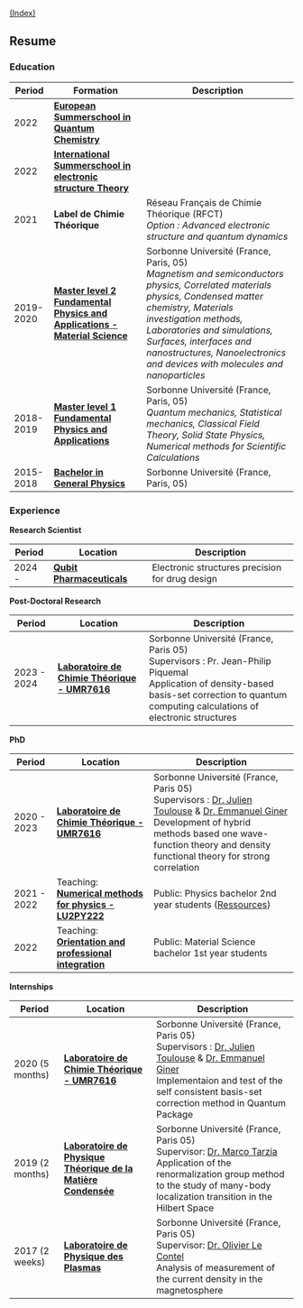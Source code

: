 [(Index)](https://dtraore97.github.io/)
## Resume

### Education

| Period | Formation | Description |
|---|---|---|
| 2022 | [**European Summerschool in Quantum Chemistry**](http://www.esqc.org/?page=home) |  |
| 2022 | [**International Summerschool in electronic structure Theory**](https://quantique.u-strasbg.fr/ISTPC/) |  |
| 2021 | **Label de Chimie Théorique** | Réseau Français de Chimie Théorique (RFCT) <br> *Option : Advanced electronic structure and quantum dynamics* |
| 2019-2020 | [**Master level 2 Fundamental Physics and Applications - Material Science**](http://master.physique.sorbonne-universite.fr/fr/m2/smno.html) | Sorbonne Université (France, Paris, 05)<br>*Magnetism and semiconductors physics, Correlated materials physics, Condensed matter chemistry, Materials investigation methods, Laboratories and simulations, Surfaces, interfaces and nanostructures, Nanoelectronics and devices with molecules and nanoparticles* |
| 2018-2019 | [**Master level 1 Fundamental Physics and Applications**](https://sciences.sorbonne-universite.fr/formation-sciences/masters/master-physique-fondamentale-et-applications/m1-master-premiere-annee) | Sorbonne Université (France, Paris, 05) <br> *Quantum mechanics, Statistical mechanics, Classical Field Theory, Solid State Physics, Numerical methods for Scientific Calculations* |
| 2015-2018 | [**Bachelor in General Physics**](https://sciences.sorbonne-universite.fr/formation-sciences/licences/licences-generales-l2-l3/licence-de-physique) | Sorbonne Université (France, Paris, 05) |

### Experience
**Research Scientist**

| Period | Location | Description |
|---|---|---|
| 2024 -  | [**Qubit Pharmaceuticals**](https://www.qubit-pharmaceuticals.com/) | Electronic structures precision for drug design |

**Post-Doctoral Research**

| Period | Location | Description |
|---|---|---|
| 2023 - 2024 | [**Laboratoire de Chimie Théorique - UMR7616**](https://www.lct.jussieu.fr/) | Sorbonne Université (France, Paris 05) <br> Supervisors : Pr. Jean-Philip Piquemal <br> Application of density-based basis-set correction to quantum computing calculations of electronic structures |

**PhD**

| Period | Location | Description |
|---|---|---|
| 2020 - 2023 | [**Laboratoire de Chimie Théorique - UMR7616**](https://www.lct.jussieu.fr/) | Sorbonne Université (France, Paris 05) <br> Supervisors : [Dr. Julien Toulouse](https://www.lct.jussieu.fr/pagesperso/toulouse/) & [Dr. Emmanuel Giner](https://www.researchgate.net/profile/Emmanuel-Giner) <br> Development of hybrid methods based one wave-function theory and density functional theory for strong correlation |
| 2021 - 2022 | Teaching: [**Numerical methods for physics - LU2PY222**](http://licence.physique.sorbonne-universite.fr/_resources/2-cursus-L2/fichers-pdf/LU2PY222_Fiche_UE.pdf?download=true) | Public: Physics bachelor 2nd year students ([Ressources](https://dtraore97.github.io/ressources/LU2PY222)) |
| 2022 | Teaching: [**Orientation and professional integration**](http://licence.premiereannee.sorbonne-universite.fr/fr/la-licence-1ere-annee/liste-des-ue/oip.html) | Public: Material Science bachelor 1st year students |

**Internships**

| Period | Location | Description |
|---|---|---|
| 2020 (5 months) | [**Laboratoire de Chimie Théorique - UMR7616**](https://www.lct.jussieu.fr/) | Sorbonne Université (France, Paris 05) <br> Supervisors : [Dr. Julien Toulouse](https://www.lct.jussieu.fr/pagesperso/toulouse/) & [Dr. Emmanuel Giner](https://www.researchgate.net/profile/Emmanuel-Giner) <br> Implementaion and test of the self consistent basis-set correction method in Quantum Package |
| 2019 (2 months) | [**Laboratoire de Physique Théorique de la Matière Condensée**](https://www.lptmc.jussieu.fr/) | Sorbonne Université (France, Paris 05) <br> Supervisor: [Dr. Marco Tarzia](https://www.lptmc.jussieu.fr/users/tarzia) <br> Application of the renormalization group method to the study of many-body localization transition in the Hilbert Space |
| 2017 (2 weeks) | [**Laboratoire de Physique des Plasmas**](https://www.lpp.polytechnique.fr/) | Sorbonne Université (France, Paris 05) <br> Supervisor: [Dr. Olivier Le Contel](https://www.lpp.polytechnique.fr/-Olivier-Le-Contel-) <br> Analysis of measurement of the current density in the magnetosphere|
